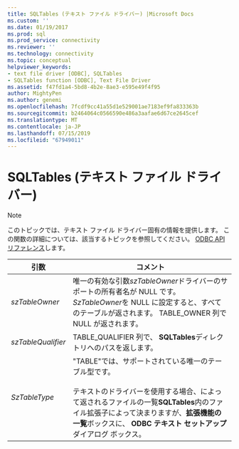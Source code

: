 ```yaml
---
title: SQLTables (テキスト ファイル ドライバー) |Microsoft Docs
ms.custom: ''
ms.date: 01/19/2017
ms.prod: sql
ms.prod_service: connectivity
ms.reviewer: ''
ms.technology: connectivity
ms.topic: conceptual
helpviewer_keywords:
- text file driver [ODBC], SQLTables
- SQLTables function [ODBC], Text File Driver
ms.assetid: f47fd1a4-5bd8-4b2e-8ae3-e595e49f4f95
author: MightyPen
ms.author: genemi
ms.openlocfilehash: 7fcdf9cc41a55d1e529001ae7183ef9fa833363b
ms.sourcegitcommit: b2464064c0566590e486a3aafae6d67ce2645cef
ms.translationtype: MT
ms.contentlocale: ja-JP
ms.lasthandoff: 07/15/2019
ms.locfileid: "67949011"
---
```

# <a name="sqltables-text-file-driver"></a>SQLTables (テキスト ファイル ドライバー)
> [!NOTE]  
>  このトピックでは、テキスト ファイル ドライバー固有の情報を提供します。 この関数の詳細については、該当するトピックを参照してください。 [ODBC API リファレンス](../../odbc/reference/syntax/odbc-api-reference.md)します。  
  
|引数|コメント|  
|--------------|--------------|  
|*szTableOwner*|唯一の有効な引数*szTableOwner*ドライバーのサポートの所有者名が NULL です。 *SzTableOwner*を NULL に設定すると、すべてのテーブルが返されます。 TABLE_OWNER 列で NULL が返されます。|  
|*szTableQualifier*|TABLE_QUALIFIER 列で、 **SQLTables**ディレクトリへのパスを返します。|  
|*SzTableType*|"TABLE"では、サポートされている唯一のテーブル型です。<br /><br /> テキストのドライバーを使用する場合、によって返されるファイルの一覧**SQLTables**内のファイル拡張子によって決まりますが、**拡張機能の一覧**ボックスに、 **ODBC テキスト セットアップ** ダイアログ ボックス。|
